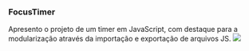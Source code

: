 <h3>FocusTimer</h3>

Apresento o projeto de um timer em JavaScript, com destaque para a modularização através da importação e exportação de arquivos JS.
<img src="https://github.com/frank-cardoso/FocusTimer/issues/1#issue-2200448415"></img>
